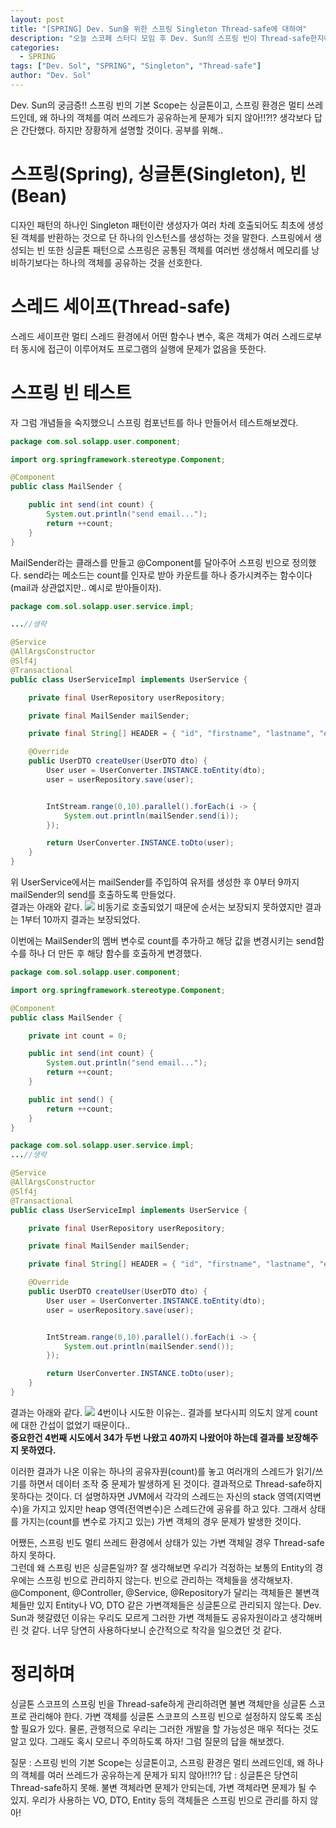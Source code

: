 ```yaml
---
layout: post
title: "[SPRING] Dev. Sun을 위한 스프링 Singleton Thread-safe에 대하여"
description: "오늘 스코페 스터디 모임 후 Dev. Sun의 스프링 빈이 Thread-safe한지에 대한 의문으로 이번 포스팅을 하게 되었다."
categories: 
  - SPRING
tags: ["Dev. Sol", "SPRING", "Singleton", "Thread-safe"]
author: "Dev. Sol"
---
```


Dev. Sun의 궁금증!! 스프링 빈의 기본 Scope는 싱글톤이고, 스프링 환경은 멀티 쓰레드인데, 왜 하나의 객체를 여러 쓰레드가 공유하는게 문제가 되지 않아!!?!? 생각보다 답은 간단했다. 하지만 장황하게 설명할 것이다. 공부를 위해..

# 스프링(Spring), 싱글톤(Singleton), 빈(Bean)
디자인 패턴의 하나인 Singleton 패턴이란 생성자가 여러 차례 호출되어도 최초에 생성된 객체를 반환하는 것으로 단 하나의 인스턴스를 생성하는 것을 말한다. 스프링에서 생성되는 빈 또한 싱글톤 패턴으로 스프링은 공통된 객체를 여러번 생성해서 메모리를 낭비하기보다는 하나의 객체를 공유하는 것을 선호한다.

# 스레드 세이프(Thread-safe)
스레드 세이프란 멀티 스레드 환경에서 어떤 함수나 변수, 혹은 객체가 여러 스레드로부터 동시에 접근이 이루어져도 프로그램의 실행에 문제가 없음을 뜻한다.

# 스프링 빈 테스트
자 그럼 개념들을 숙지했으니 스프링 컴포넌트를 하나 만들어서 테스트해보겠다.

```java
package com.sol.solapp.user.component;

import org.springframework.stereotype.Component;

@Component
public class MailSender {

    public int send(int count) {
        System.out.println("send email...");
        return ++count;
    }
}
```
MailSender라는 클래스를 만들고 @Component를 달아주어 스프링 빈으로 정의했다. send라는 메소드는 count를 인자로 받아 카운트를 하나 증가시켜주는 함수이다(mail과 상관없지만.. 예시로 받아들이자).

```java
package com.sol.solapp.user.service.impl;

...//생략

@Service
@AllArgsConstructor
@Slf4j
@Transactional
public class UserServiceImpl implements UserService {

    private final UserRepository userRepository;

    private final MailSender mailSender;

    private final String[] HEADER = { "id", "firstname", "lastname", "email" };

    @Override
    public UserDTO createUser(UserDTO dto) {
        User user = UserConverter.INSTANCE.toEntity(dto);
        user = userRepository.save(user);


        IntStream.range(0,10).parallel().forEach(i -> {
            System.out.println(mailSender.send(i));
        });

        return UserConverter.INSTANCE.toDto(user);
    }
}
```
위 UserService에서는 mailSender를 주입하여 유저를 생성한 후 0부터 9까지 mailSender의 send를 호출하도록 만들었다.<br>
결과는 아래와 같다.
<img src='/assets/images/sol/20210321/spring-bean-test.PNG' />
비동기로 호출되었기 때문에 순서는 보장되지 못하였지만 결과는 1부터 10까지 결과는 보장되었다.

이번에는 MailSender의 멤버 변수로 count를 추가하고 해당 값을 변경시키는 send함수를 하나 더 만든 후 해당 함수를 호출하게 변경했다.
```java
package com.sol.solapp.user.component;

import org.springframework.stereotype.Component;

@Component
public class MailSender {

    private int count = 0;

    public int send(int count) {
        System.out.println("send email...");
        return ++count;
    }

    public int send() {
        return ++count;
    }
}
```
```java
package com.sol.solapp.user.service.impl;
...//생략

@Service
@AllArgsConstructor
@Slf4j
@Transactional
public class UserServiceImpl implements UserService {

    private final UserRepository userRepository;

    private final MailSender mailSender;

    private final String[] HEADER = { "id", "firstname", "lastname", "email" };

    @Override
    public UserDTO createUser(UserDTO dto) {
        User user = UserConverter.INSTANCE.toEntity(dto);
        user = userRepository.save(user);


        IntStream.range(0,10).parallel().forEach(i -> {
            System.out.println(mailSender.send());
        });

        return UserConverter.INSTANCE.toDto(user);
    }
}
``` 
결과는 아래와 같다.
<img src='/assets/images/sol/20210321/spring-bean-test2.PNG' />
4번이나 시도한 이유는.. 결과를 보다시피 의도치 않게 count에 대한 간섭이 없었기 때문이다..<br>
**중요한건 4번째 시도에서 34가 두번 나왔고 40까지 나왔어야 하는데 결과를 보장해주지 못하였다.**<br>

이러한 결과가 나온 이유는 하나의 공유자원(count)를 놓고 여러개의 스레드가 읽기/쓰기를 하면서 데이터 조작 중 문제가 발생하게 된 것이다. 결과적으로 Thread-safe하지 못하다는 것이다. 더 설명하자면 JVM에서 각각의 스레드는 자신의 stack 영역(지역변수)을 가지고 있지만 heap 영역(전역변수)은 스레드간에 공유를 하고 있다. 그래서 상태를 가지는(count를 변수로 가지고 있는) 가변 객체의 경우 문제가 발생한 것이다.

어쨌든, 스프링 빈도 멀티 쓰레드 환경에서 상태가 있는 가변 객체일 경우 Thread-safe 하지 못하다.<br>
그런데 왜 스프링 빈은 싱글톤일까? 잘 생각해보면 우리가 걱정하는 보통의 Entity의 경우에는 스프링 빈으로 관리하지 않는다. 빈으로 관리하는 객체들을 생각해보자. @Component, @Controller, @Service, @Repository가 달리는 객체들은 불변객체들만 있지 Entity나 VO, DTO 같은 가변객체들은 싱글톤으로 관리되지 않는다. Dev. Sun과 헷갈렸던 이유는 우리도 모르게 그러한 가변 객체들도 공유자원이라고 생각해버린 것 같다. 너무 당연히 사용하다보니 순간적으로 착각을 일으켰던 것 같다.

# 정리하며
싱글톤 스코프의 스프링 빈을 Thread-safe하게 관리하려면 불변 객체만을 싱글톤 스코프로 관리해야 한다. 가변 객체를 싱글톤 스코프의 스프링 빈으로 설정하지 않도록 조심할 필요가 있다. 물론, 관행적으로 우리는 그러한 개발을 할 가능성은 매우 적다는 것도 알고 있다. 그래도 혹시 모르니 주의하도록 하자! 그럼 질문의 답을 해보겠다.

질문 : 스프링 빈의 기본 Scope는 싱글톤이고, 스프링 환경은 멀티 쓰레드인데, 왜 하나의 객체를 여러 쓰레드가 공유하는게 문제가 되지 않아!!?!?
답 : 싱글톤은 당연히 Thread-safe하지 못해. 불변 객체라면 문제가 안되는데, 가변 객체라면 문제가 될 수 있지. 우리가 사용하는 VO, DTO, Entity 등의 객체들은 스프링 빈으로 관리를 하지 않아!